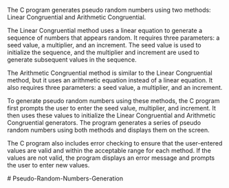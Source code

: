 The C program generates pseudo random numbers using two methods: Linear Congruential and Arithmetic Congruential.

The Linear Congruential method uses a linear equation to generate a sequence of numbers that appears random. It requires three parameters: a seed value, a multiplier, and an increment. The seed value is used to initialize the sequence, and the multiplier and increment are used to generate subsequent values in the sequence.

The Arithmetic Congruential method is similar to the Linear Congruential method, but it uses an arithmetic equation instead of a linear equation. It also requires three parameters: a seed value, a multiplier, and an increment.

To generate pseudo random numbers using these methods, the C program first prompts the user to enter the seed value, multiplier, and increment. It then uses these values to initialize the Linear Congruential and Arithmetic Congruential generators. The program generates a series of pseudo random numbers using both methods and displays them on the screen.

The C program also includes error checking to ensure that the user-entered values are valid and within the acceptable range for each method. If the values are not valid, the program displays an error message and prompts the user to enter new values.



#   P s e u d o - R a n d o m - N u m b e r s - G e n e r a t i o n  
 